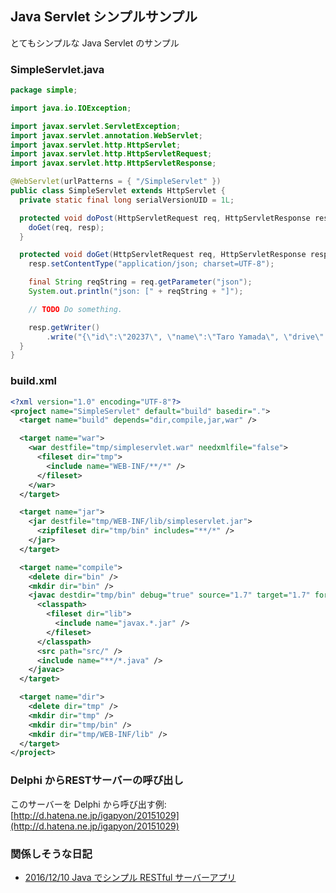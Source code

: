 ## Java Servlet シンプルサンプル

とてもシンプルな Java Servlet のサンプル

### SimpleServlet.java


```java
package simple;

import java.io.IOException;

import javax.servlet.ServletException;
import javax.servlet.annotation.WebServlet;
import javax.servlet.http.HttpServlet;
import javax.servlet.http.HttpServletRequest;
import javax.servlet.http.HttpServletResponse;

@WebServlet(urlPatterns = { "/SimpleServlet" })
public class SimpleServlet extends HttpServlet {
  private static final long serialVersionUID = 1L;

  protected void doPost(HttpServletRequest req, HttpServletResponse resp) throws ServletException, IOException {
    doGet(req, resp);
  }

  protected void doGet(HttpServletRequest req, HttpServletResponse resp) throws ServletException, IOException {
    resp.setContentType("application/json; charset=UTF-8");

    final String reqString = req.getParameter("json");
    System.out.println("json: [" + reqString + "]");

    // TODO Do something.

    resp.getWriter()
        .write("{\"id\":\"20237\", \"name\":\"Taro Yamada\", \"drive\":[\"car\",\"bicycle\",\"train\"]}");
  }
}
```



### build.xml


```xml
<?xml version="1.0" encoding="UTF-8"?>
<project name="SimpleServlet" default="build" basedir=".">
  <target name="build" depends="dir,compile,jar,war" />

  <target name="war">
    <war destfile="tmp/simpleservlet.war" needxmlfile="false">
      <fileset dir="tmp">
        <include name="WEB-INF/**/*" />
      </fileset>
    </war>
  </target>

  <target name="jar">
    <jar destfile="tmp/WEB-INF/lib/simpleservlet.jar">
      <zipfileset dir="tmp/bin" includes="**/*" />
    </jar>
  </target>

  <target name="compile">
    <delete dir="bin" />
    <mkdir dir="bin" />
    <javac destdir="tmp/bin" debug="true" source="1.7" target="1.7" fork="true" encoding="UTF-8" includeantruntime="false">
      <classpath>
        <fileset dir="lib">
          <include name="javax.*.jar" />
        </fileset>
      </classpath>
      <src path="src/" />
      <include name="**/*.java" />
    </javac>
  </target>

  <target name="dir">
    <delete dir="tmp" />
    <mkdir dir="tmp" />
    <mkdir dir="tmp/bin" />
    <mkdir dir="tmp/WEB-INF/lib" />
  </target>
</project>
```



### Delphi からRESTサーバーの呼び出し

このサーバーを Delphi から呼び出す例: [http://d.hatena.ne.jp/igapyon/20151029](http://d.hatena.ne.jp/igapyon/20151029)


### 関係しそうな日記


* [2016/12/10 Java でシンプル RESTful サーバーアプリ](https://igapyon.github.io/diary/2016/ig161210.html)


